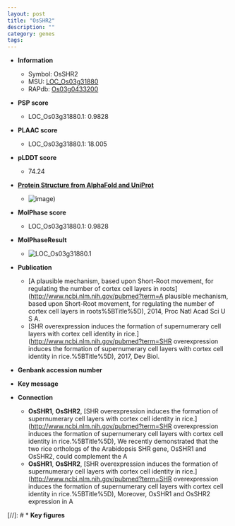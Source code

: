 ```yaml
---
layout: post
title: "OsSHR2"
description: ""
category: genes
tags: 
---
```


* **Information**  
    + Symbol: OsSHR2  
    + MSU: [LOC_Os03g31880](http://rice.plantbiology.msu.edu/cgi-bin/ORF_infopage.cgi?orf=LOC_Os03g31880)  
    + RAPdb: [Os03g0433200](http://rapdb.dna.affrc.go.jp/viewer/gbrowse_details/irgsp1?name=Os03g0433200)  

* **PSP score**  
    + LOC_Os03g31880.1: 0.9828 

* **PLAAC score**  
    + LOC_Os03g31880.1: 18.005 

* **pLDDT score**
    + 74.24

* **[Protein Structure from AlphaFold and UniProt](https://www.uniprot.org/uniprotkb/Q75I13/entry#structure)**
    + ![image](https://ricepsp.github.io/images/Q7/AF-Q75I13-F1.png))

* **MolPhase score**
    + LOC_Os03g31880.1: 0.9828

* **MolPhaseResult**
    + ![LOC_Os03g31880.1](https://ricepsp.github.io/pictures/LOC_Os03g/LOC_Os03g31880.1.png)

* **Publication**  
    + [A plausible mechanism, based upon Short-Root movement, for regulating the number of cortex cell layers in roots](http://www.ncbi.nlm.nih.gov/pubmed?term=A plausible mechanism, based upon Short-Root movement, for regulating the number of cortex cell layers in roots%5BTitle%5D), 2014, Proc Natl Acad Sci U S A.
    + [SHR overexpression induces the formation of supernumerary cell layers with cortex cell identity in rice.](http://www.ncbi.nlm.nih.gov/pubmed?term=SHR overexpression induces the formation of supernumerary cell layers with cortex cell identity in rice.%5BTitle%5D), 2017, Dev Biol.

* **Genbank accession number**  

* **Key message**  

* **Connection**  
    + __OsSHR1__, __OsSHR2__, [SHR overexpression induces the formation of supernumerary cell layers with cortex cell identity in rice.](http://www.ncbi.nlm.nih.gov/pubmed?term=SHR overexpression induces the formation of supernumerary cell layers with cortex cell identity in rice.%5BTitle%5D),  We recently demonstrated that the two rice orthologs of the Arabidopsis SHR gene, OsSHR1 and OsSHR2, could complement the A
    + __OsSHR1__, __OsSHR2__, [SHR overexpression induces the formation of supernumerary cell layers with cortex cell identity in rice.](http://www.ncbi.nlm.nih.gov/pubmed?term=SHR overexpression induces the formation of supernumerary cell layers with cortex cell identity in rice.%5BTitle%5D),  Moreover, OsSHR1 and OsSHR2 expression in A

[//]: # * **Key figures**  


